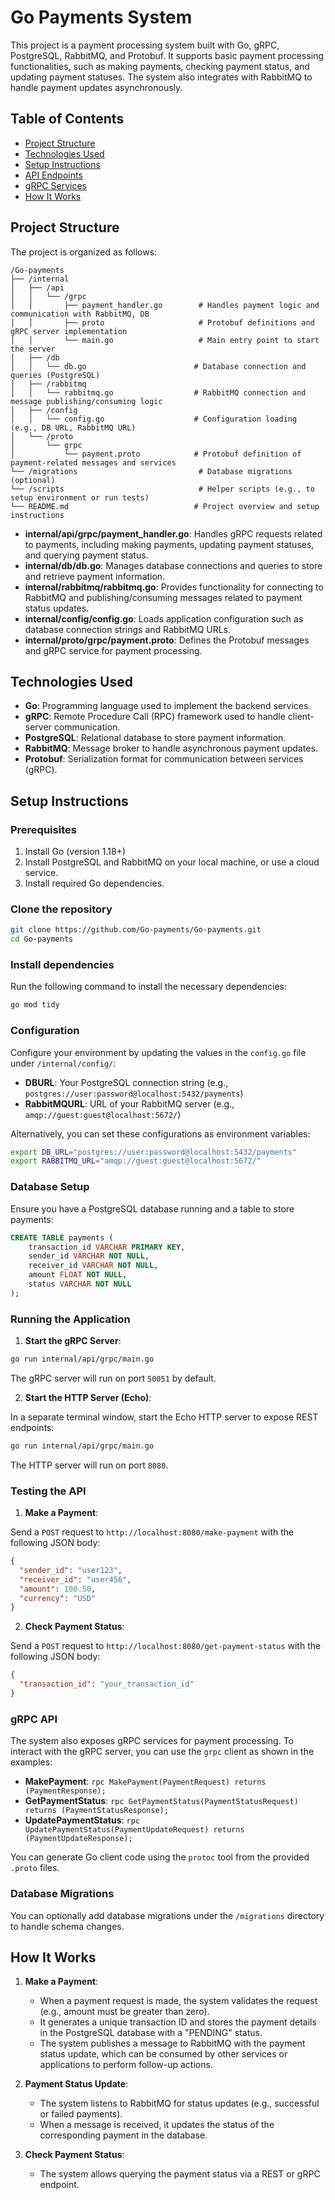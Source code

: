 # Go Payments System

This project is a payment processing system built with Go, gRPC, PostgreSQL, RabbitMQ, and Protobuf. It supports basic payment processing functionalities, such as making payments, checking payment status, and updating payment statuses. The system also integrates with RabbitMQ to handle payment updates asynchronously.

## Table of Contents

- [Project Structure](#project-structure)
- [Technologies Used](#technologies-used)
- [Setup Instructions](#setup-instructions)
- [API Endpoints](#api-endpoints)
- [gRPC Services](#grpc-services)
- [How It Works](#how-it-works)

## Project Structure

The project is organized as follows:

```
/Go-payments
├── /internal
│   ├── /api
│   │   └── /grpc
│   │       ├── payment_handler.go        # Handles payment logic and communication with RabbitMQ, DB
│   │       ├── proto                     # Protobuf definitions and gRPC server implementation
│   │       └── main.go                   # Main entry point to start the server
│   ├── /db
│   │   └── db.go                        # Database connection and queries (PostgreSQL)
│   ├── /rabbitmq
│   │   └── rabbitmq.go                  # RabbitMQ connection and message publishing/consuming logic
│   ├── /config
│   │   └── config.go                    # Configuration loading (e.g., DB URL, RabbitMQ URL)
│   └── /proto
│       └── grpc
│           └── payment.proto            # Protobuf definition of payment-related messages and services
└── /migrations                           # Database migrations (optional)
└── /scripts                              # Helper scripts (e.g., to setup environment or run tests)
└── README.md                            # Project overview and setup instructions
```

- **internal/api/grpc/payment_handler.go**: Handles gRPC requests related to payments, including making payments, updating payment statuses, and querying payment status.
- **internal/db/db.go**: Manages database connections and queries to store and retrieve payment information.
- **internal/rabbitmq/rabbitmq.go**: Provides functionality for connecting to RabbitMQ and publishing/consuming messages related to payment status updates.
- **internal/config/config.go**: Loads application configuration such as database connection strings and RabbitMQ URLs.
- **internal/proto/grpc/payment.proto**: Defines the Protobuf messages and gRPC service for payment processing.

## Technologies Used

- **Go**: Programming language used to implement the backend services.
- **gRPC**: Remote Procedure Call (RPC) framework used to handle client-server communication.
- **PostgreSQL**: Relational database to store payment information.
- **RabbitMQ**: Message broker to handle asynchronous payment updates.
- **Protobuf**: Serialization format for communication between services (gRPC).

## Setup Instructions

### Prerequisites

1. Install Go (version 1.18+)
2. Install PostgreSQL and RabbitMQ on your local machine, or use a cloud service.
3. Install required Go dependencies.

### Clone the repository

```bash
git clone https://github.com/Go-payments/Go-payments.git
cd Go-payments
```

### Install dependencies

Run the following command to install the necessary dependencies:

```bash
go mod tidy
```

### Configuration

Configure your environment by updating the values in the `config.go` file under `/internal/config/`:

- **DBURL**: Your PostgreSQL connection string (e.g., `postgres://user:password@localhost:5432/payments`)
- **RabbitMQURL**: URL of your RabbitMQ server (e.g., `amqp://guest:guest@localhost:5672/`)

Alternatively, you can set these configurations as environment variables:

```bash
export DB_URL="postgres://user:password@localhost:5432/payments"
export RABBITMQ_URL="amqp://guest:guest@localhost:5672/"
```

### Database Setup

Ensure you have a PostgreSQL database running and a table to store payments:

```sql
CREATE TABLE payments (
    transaction_id VARCHAR PRIMARY KEY,
    sender_id VARCHAR NOT NULL,
    receiver_id VARCHAR NOT NULL,
    amount FLOAT NOT NULL,
    status VARCHAR NOT NULL
);
```

### Running the Application

1. **Start the gRPC Server**:

```bash
go run internal/api/grpc/main.go
```

The gRPC server will run on port `50051` by default.

2. **Start the HTTP Server (Echo)**:

In a separate terminal window, start the Echo HTTP server to expose REST endpoints:

```bash
go run internal/api/grpc/main.go
```

The HTTP server will run on port `8080`.

### Testing the API

1. **Make a Payment**:

Send a `POST` request to `http://localhost:8080/make-payment` with the following JSON body:

```json
{
  "sender_id": "user123",
  "receiver_id": "user456",
  "amount": 100.50,
  "currency": "USD"
}
```

2. **Check Payment Status**:

Send a `POST` request to `http://localhost:8080/get-payment-status` with the following JSON body:

```json
{
  "transaction_id": "your_transaction_id"
}
```

### gRPC API

The system also exposes gRPC services for payment processing. To interact with the gRPC server, you can use the `grpc` client as shown in the examples:

- **MakePayment**: `rpc MakePayment(PaymentRequest) returns (PaymentResponse);`
- **GetPaymentStatus**: `rpc GetPaymentStatus(PaymentStatusRequest) returns (PaymentStatusResponse);`
- **UpdatePaymentStatus**: `rpc UpdatePaymentStatus(PaymentUpdateRequest) returns (PaymentUpdateResponse);`

You can generate Go client code using the `protoc` tool from the provided `.proto` files.

### Database Migrations

You can optionally add database migrations under the `/migrations` directory to handle schema changes.

## How It Works

1. **Make a Payment**:
   - When a payment request is made, the system validates the request (e.g., amount must be greater than zero).
   - It generates a unique transaction ID and stores the payment details in the PostgreSQL database with a "PENDING" status.
   - The system publishes a message to RabbitMQ with the payment status update, which can be consumed by other services or applications to perform follow-up actions.

2. **Payment Status Update**:
   - The system listens to RabbitMQ for status updates (e.g., successful or failed payments).
   - When a message is received, it updates the status of the corresponding payment in the database.

3. **Check Payment Status**:
   - The system allows querying the payment status via a REST or gRPC endpoint.
